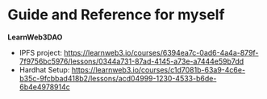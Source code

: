 # Guide and Reference for myself

__LearnWeb3DAO__
- IPFS project: https://learnweb3.io/courses/6394ea7c-0ad6-4a4a-879f-7f9756bc5976/lessons/0344a731-87ad-4145-a73e-a7444e59b7dd
- Hardhat Setup: https://learnweb3.io/courses/c1d7081b-63a9-4c6e-b35c-9fcbbad418b2/lessons/acd04999-1230-4533-b6de-6b4e4978914c